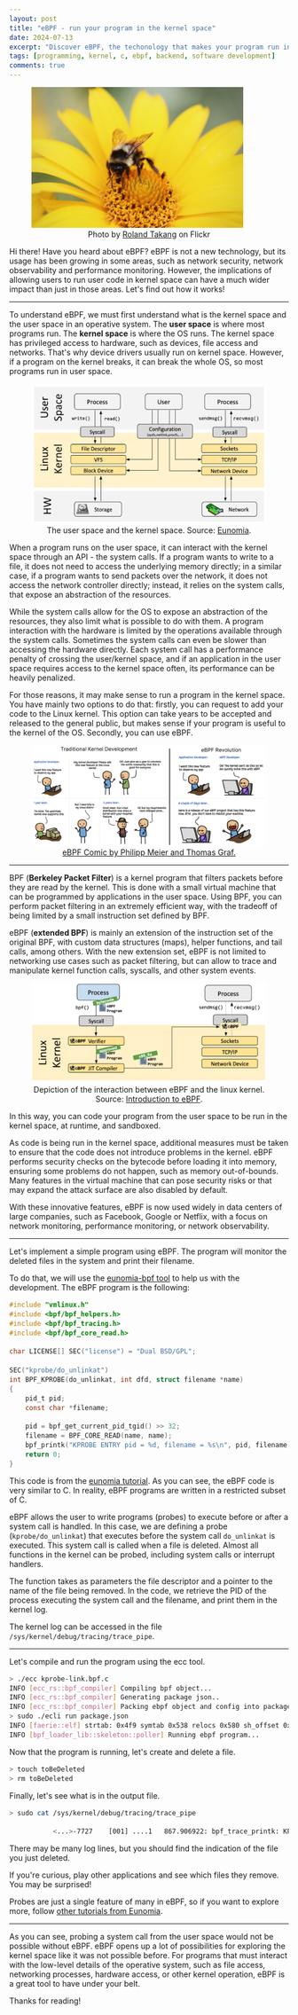 ```yaml
---
layout: post
title: "eBPF - run your program in the kernel space"
date: 2024-07-13
excerpt: "Discover eBPF, the techonology that makes your program run in the kernel space!"
tags: [programming, kernel, c, ebpf, backend, software development]
comments: true
---
```


<figure>
    <a href="/assets/img/retirement-post/retirement.jpg"><img src="/assets/img/ebpf/bee.jpg" style="max-width: 90%"></a>
    <figcaption style="text-align: center">Photo by <a href="https://www.flickr.com/photos/133473523@N03/19074134935/" target="_blank">Roland Takang</a> on Flickr</figcaption>
</figure>

Hi there! Have you heard about eBPF? eBPF is not a new technology, but its usage has been growing in some areas, such as network security, network observability and performance monitoring. However, the implications of allowing users to run user code in kernel space can have a much wider impact than just in those areas. Let's find out how it works!

---------------------

To understand eBPF, we must first understand what is the kernel space and the user space in an operative system. The **user space** is where most programs run. The **kernel space** is where the OS runs. The kernel space has privileged access to hardware, such as devices, file access and networks. That's why device drivers usually run on kernel space. However, if a program on the kernel breaks, it can break the whole OS, so most programs run in user space.

<figure>
    <a href="/assets/img/ebpf/kernel-space.png"><img src="/assets/img/ebpf/kernel-space.png"></a>
    <figcaption style="text-align: center">The user space and the kernel space. Source: <a href="https://eunomia.dev/tutorials/0-introduce/" target="_blank">Eunomia</a>.</figcaption>
</figure>

When a program runs on the user space, it can interact with the kernel space through an API - the system calls. If a program wants to write to a file, it does not need to access the underlying memory directly; in a similar case, if a program wants to send packets over the network, it does not access the network controller directly; instead, it relies on the system calls, that expose an abstraction of the resources.

While the system calls allow for the OS to expose an abstraction of the resources, they also limit what is possible to do with them. A program interaction with the hardware is limited by the operations available through the system calls. Sometimes the system calls can even be slower than accessing the hardware directly. Each system call has a performance penalty of crossing the user/kernel space, and if an application in the user space requires access to the kernel space often, its performance can be heavily penalized.

For those reasons, it may make sense to run a program in the kernel space. You have mainly two options to do that: firstly, you can request to add your code to the Linux kernel. This option can take years to be accepted and released to the general public, but makes sense if your program is useful to the kernel of the OS. Secondly, you can use eBPF.

<figure>
    <a href="/assets/img/ebpf/kernelvsebpf.webp"><img src="/assets/img/ebpf/kernelvsebpf.webp"></a>
    <figcaption style="text-align: center"><a href="https://isovalent.com/blog/post/ebpf-documentary-creation-story/" target="_blank">eBPF Comic by Philipp Meier and Thomas Graf.</a></figcaption>
</figure>

---------------------

BPF (**Berkeley Packet Filter**) is a kernel program that filters packets before they are read by the kernel. This is done with a small virtual machine that can be programmed by applications in the user space. Using BPF, you can perform packet filtering in an extremely efficient way, with the tradeoff of being limited by a small instruction set defined by BPF.

eBPF (**extended BPF**) is mainly an extension of the instruction set of the original BPF, with custom data structures (maps), helper functions, and tail calls, among others. With the new extension set, eBPF is not limited to networking use cases such as packet filtering, but can allow to trace and manipulate kernel function calls, syscalls, and other system events.


<figure>
    <a href="/assets/img/ebpf/loader-ebpf.png"><img src="/assets/img/ebpf/loader-ebpf.png"></a>
    <figcaption style="text-align: center">Depiction of the interaction between eBPF and the linux kernel. Source: <a href="https://oswalt.dev/2021/01/introduction-to-ebpf/" target="_blank">Introduction to eBPF</a>.</figcaption>
</figure>

In this way, you can code your program from the user space to be run in the kernel space, at runtime, and sandboxed.

As code is being run in the kernel space, additional measures must be taken to ensure that the code does not introduce problems in the kernel. eBPF performs security checks on the bytecode before loading it into memory, ensuring some problems do not happen, such as memory out-of-bounds. Many features in the virtual machine that can pose security risks or that may expand the attack surface are also disabled by default.

With these innovative features, eBPF is now used widely in data centers of large companies, such as Facebook, Google or Netflix, with a focus on network monitoring, performance monitoring, or network observability.


--------------------

Let's implement a simple program using eBPF. The program will monitor the deleted files in the system and print their filename.

To do that, we will use the [eunomia-bpf tool](https://eunomia.dev/) to help us with the development. The eBPF program is the following:


```c
#include "vmlinux.h"
#include <bpf/bpf_helpers.h>
#include <bpf/bpf_tracing.h>
#include <bpf/bpf_core_read.h>

char LICENSE[] SEC("license") = "Dual BSD/GPL";

SEC("kprobe/do_unlinkat")
int BPF_KPROBE(do_unlinkat, int dfd, struct filename *name)
{
    pid_t pid;
    const char *filename;

    pid = bpf_get_current_pid_tgid() >> 32;
    filename = BPF_CORE_READ(name, name);
    bpf_printk("KPROBE ENTRY pid = %d, filename = %s\n", pid, filename);
    return 0;
}
```

This code is from the [eunomia tutorial](https://eunomia.dev/tutorials/2-kprobe-unlink/). As you can see, the eBPF code is very similar to C. In reality, eBPF programs are written in a restricted subset of C.

eBPF allows the user to write programs (probes) to execute before or after a system call is handled. In this case, we are defining a probe (`kprobe/do_unlinkat`) that executes before the system call `do_unlinkat` is executed. This system call is called when a file is deleted. Almost all functions in the kernel can be probed, including system calls or interrupt handlers.

The function takes as parameters the file descriptor and a pointer to the name of the file being removed. In the code, we retrieve the PID of the process executing the system call and the filename, and print them in the kernel log.

The kernel log can be accessed in the file `/sys/kernel/debug/tracing/trace_pipe`.

--------------------
Let's compile and run the program using the ecc tool.

```bash
> ./ecc kprobe-link.bpf.c
INFO [ecc_rs::bpf_compiler] Compiling bpf object...
INFO [ecc_rs::bpf_compiler] Generating package json..
INFO [ecc_rs::bpf_compiler] Packing ebpf object and config into package.json...
> sudo ./ecli run package.json
INFO [faerie::elf] strtab: 0x4f9 symtab 0x538 relocs 0x580 sh_offset 0x580
INFO [bpf_loader_lib::skeleton::poller] Running ebpf program...
```

Now that the program is running, let's create and delete a file.
```bash
> touch toBeDeleted
> rm toBeDeleted
```

Finally, let's see what is in the output file.

```bash
> sudo cat /sys/kernel/debug/tracing/trace_pipe

           <...>-7727    [001] ....1   867.906922: bpf_trace_printk: KPROBE ENTRY pid = 7727, filename = toBeDeleted
```

There may be many log lines, but you should find the indication of the file you just deleted.

If you're curious, play other applications and see which files they remove. You may be surprised!

Probes are just a single feature of many in eBPF, so if you want to explore more, follow [other tutorials from Eunomia](https://eunomia.dev/tutorials/).

--------------------

As you can see, probing a system call from the user space would not be possible without eBPF. eBPF opens up a lot of possibilities for exploring the kernel space like it was not possible before. For programs that must interact with the low-level details of the operative system, such as file access, networking processes, hardware access, or other kernel operation, eBPF is a great tool to have under your belt.

Thanks for reading!
